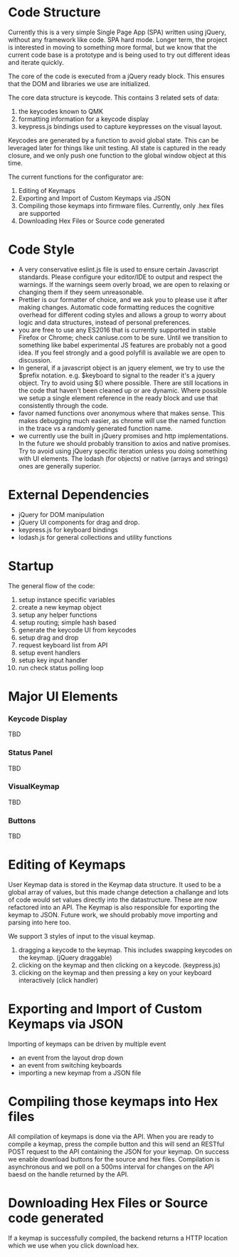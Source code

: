 Code Structure
==============

Currently this is a very simple Single Page App (SPA) written using jQuery, without any framework like code. SPA hard mode.  Longer term, the project is interested in moving to something more formal, but we know that the current code base is a prototype and is being used to try out different ideas and iterate quickly.

The core of the code is executed from a jQuery ready block. This ensures that the DOM and libraries we use are initialized.

The core data structure is keycode. This contains 3 related sets of data:

 1. the keycodes known to QMK
 1. formatting information for a keycode display
 1. keypress.js bindings used to capture keypresses on the visual layout.

Keycodes are generated by a function to avoid global state. This
can be leveraged later for things like unit testing. All state is
captured in the ready closure, and we only push one function to the
global window object at this time.

The current functions for the configurator are:

 1. Editing of Keymaps
 1. Exporting and Import of Custom Keymaps via JSON
 1. Compiling those keymaps into firmware files. Currently, only .hex files are supported
 1. Downloading Hex Files or Source code generated

Code Style
==========

 - A very conservative eslint.js file is used to ensure certain Javascript standards. Please configure your editor/IDE to output and respect the warnings. If the warnings seem overly broad, we are open to relaxing or changing them if they seem unreasonable.
 - Prettier is our formatter of choice, and we ask you to please use it after making changes. Automatic code formatting reduces the cognitive overhead for different coding styles and allows a group to worry about logic and data structures, instead of personal preferences.
 - you are free to use any ES2016 that is currently supported in stable Firefox or Chrome; check caniuse.com to be sure.  Until we transition to something like babel experimental JS features are probably not a good idea. If you feel strongly and a good polyfill is available we are open to discussion.
 - In general, if a javascript object is an jquery element, we try to use the $prefix notation. e.g. $keyboard to signal to the reader it's a jquery object. Try to avoid using $() where possible. There are still locations in the code that haven't been cleaned up or are dynamic. Where possible we setup a single element reference in the ready block and use that consistently through the code.
 - favor named functions over anonymous where that makes sense. This makes debugging much easier, as chrome will use the named function in the trace vs a randomly generated function name.
 - we currently use the built in jQuery promises and http implementations. In the future we should probably transition to axios and native promises. Try to avoid using jQuery specific iteration unless you doing something with UI elements. The lodash (for objects) or native (arrays and strings) ones are generally superior.

External Dependencies
=====================

 - jQuery for DOM manipulation
 - jQuery UI components for drag and drop.
 - keypress.js for keyboard bindings
 - lodash.js for general collections and utility functions


Startup
=======

The general flow of the code:

 1. setup instance specific variables
 1. create a new keymap object
 1. setup any helper functions
 1. setup routing; simple hash based
 1. generate the keycode UI from keycodes
 1. setup drag and drop
 1. request keyboard list from API
 1. setup event handlers
 1. setup key input handler
 1. run check status polling loop

Major UI Elements
=================

### Keycode Display

TBD

### Status Panel

TBD

### VisualKeymap

TBD

### Buttons

TBD


Editing of Keymaps
==================

User Keymap data is stored in the Keymap data structure. It used to be a global array of values, but this made change detection a challange and lots of code would set values directly into the datastructure. These are now refactored into an API. The Keymap is also responsible for exporting the keymap to JSON. Future work, we should probably move importing and parsing into here too.

We support 3 styles of input to the visual keymap.

 1. dragging a keycode to the keymap. This includes swapping keycodes on the keymap. (jQuery draggable)
 1. clicking on the keymap and then clicking on a keycode. (keypress.js)
 1. clicking on the keymap and then pressing a key on your keyboard interactively (click handler)


Exporting and Import of Custom Keymaps via JSON
===============================================

Importing of keymaps can be driven by multiple event

 - an event from the layout drop down
 - an event from switching keyboards
 - importing a new keymap from a JSON file

Compiling those keymaps into Hex files
======================================

All compilation of keymaps is done via the API. When you are ready to compile a keymap, press the compile button and this will send an RESTful POST request to the API containing the JSON for your keymap. On success we enable download buttons for the source and hex files. Compilation is asynchronous and we poll on a 500ms interval for changes on the API baesd on the handle returned by the API.


Downloading Hex Files or Source code generated
==============================================

If a keymap is successfully compiled, the backend returns a HTTP location which we use when you click download hex.
